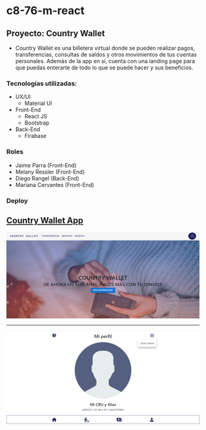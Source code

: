 # c8-76-m-react
## **Proyecto: Country Wallet**

- Country Wallet es una billetera virtual donde se pueden realizar pagos, transferencias, consultas de saldos y
otros movimientos de tus cuentas personales.  Además de la app en sí, cuenta con una landing page para que puedas
enterarte de todo lo que se puede hacer y sus beneficios.

### Tecnologías utilizadas:

- UX/UI
  + Material UI
- Front-End
  + React JS
  + Bootstrap
- Back-End
  + Firabase

### Roles 

- Jaime Parra (Front-End)
- Melany Ressler (Front-End)
- Diego Rangel (Back-End)
- Mariana Cervantes (Front-End)

### Deploy
[Country Wallet App](https://country-wallet.vercel.app)
-------------------------

![Landing Page](/src/assets/landing.png)

-------------------------

![Country Wallet](/src/assets/app.png)
